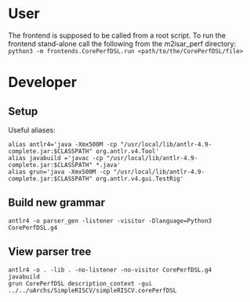 # User

The frontend is supposed to be called from a root script.
To run the frontend stand-alone call the following from the m2isar_perf directory:
`python3 -m frontends.CorePerfDSL.run <path/to/the/CorePerfDSL/file>`

# Developer

## Setup
Useful aliases:
```
alias antlr4='java -Xmx500M -cp "/usr/local/lib/antlr-4.9-complete.jar:$CLASSPATH" org.antlr.v4.Tool'
alias javabuild ='javac -cp "/usr/local/lib/antlr-4.9-complete.jar:$CLASSPATH" *.java'
alias grun='java -Xmx500M -cp "/usr/local/lib/antlr-4.9-complete.jar:$CLASSPATH" org.antlr.v4.gui.TestRig'
```

## Build new grammar
`antlr4 -o parser_gen -listener -visitor -Dlanguage=Python3 CorePerfDSL.g4`

## View parser tree
```
antlr4 -o . -lib . -no-listener -no-visitor CorePerfDSL.g4
javabuild
grun CorePerfDSL description_context -gui ../../uArchs/SimpleRISCV/simpleRISCV.corePerfDSL
```

